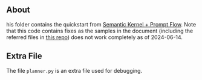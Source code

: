 ## About
his folder contains the quickstart from [Semantic Kernel + Prompt Flow](https://learn.microsoft.com/en-us/semantic-kernel/agents/planners/evaluate-and-deploy-planners/create-a-prompt-flow-with-semantic-kernel).
Note that this code contains fixes as the samples in the document (including the referred files in [this repo](https://github.com/microsoft/semantic-kernel/tree/main/python/samples/learn_resources)) does not work completely as of 2024-06-14.

## Extra File
The file `planner.py` is an extra file used for debugging.